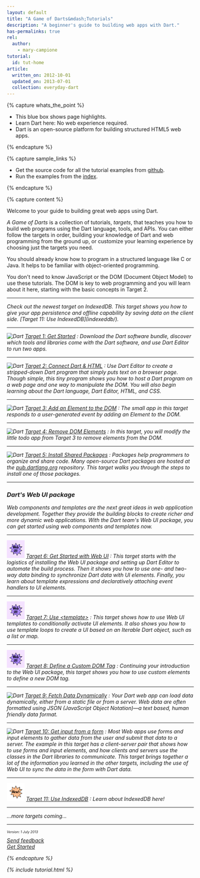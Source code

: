 ```yaml
---
layout: default
title: "A Game of Darts&mdash;Tutorials"
description: "A beginner's guide to building web apps with Dart."
has-permalinks: true
rel:
  author:
    - mary-campione
tutorial:
  id: tut-home
article:
  written_on: 2012-10-01
  updated_on: 2013-07-01
  collection: everyday-dart
---
```


{% capture whats_the_point %}

* This blue box shows page highlights.
* Learn Dart here: No web experience required.
* Dart is an open-source platform for building structured HTML5 web apps.

{% endcapture %}

{% capture sample_links %}

<ul>
  <li>
    Get the source code for all the tutorial examples from
    <a href="https://github.com/dart-lang/dart-tutorials-samples"
       target="_blank">github</a>.
  </li>

  <li>
    Run the examples from the
    <a href="http://dart-lang.github.com/dart-tutorials-samples/"
       target="_blank">index</a>.
  </li>
</ul>

{% endcapture %}

{% capture content %}

Welcome to 
your guide to building great web apps using Dart.

*A Game of Darts* is a collection of tutorials, _targets_,
that teaches you how to build web programs
using the Dart language, tools, and APIs.
You can either follow the targets in order,
building your knowledge of Dart and web programming
from the ground up,
or customize your learning experience by
choosing just the targets you need.

You should already know how to program in a structured language
like C or Java.
It helps to be familiar with object-oriented programming.

You don't need to know JavaScript or the DOM
(Document Object Model) to use these tutorials.
The DOM is key to web programming
and you will learn about it here,
starting with the basic concepts in Target 2.

<hr>

<div id="target-group" markdown="1">
<i class="icon-star"> Check out the newest target on IndexedDB.
This target shows you how to give your app persistence
and offline capability by saving data on the client side.
[Target 11: Use IndexedDB](indexeddb/).
</div>

<hr>

<img src="/imgs/Dart_Logo_21.png" width="21" height="21" alt="Dart"> [ Target 1: Get Started](get-started/)
: Download the Dart software bundle,
discover which tools and libraries come with the Dart software,
and use Dart Editor to run two apps.

<hr>

<img src="/imgs/Dart_Logo_21.png" width="21" height="21" alt="Dart"> [ Target 2: Connect Dart &amp; HTML](connect-dart-html/)
: Use Dart Editor to create
a stripped-down Dart program
that simply puts text on a browser page.
Though simple,
this tiny program
shows you how to host a Dart program on a web page
and one way to manipulate the DOM.
You will also begin learning about the Dart language,
Dart Editor, HTML, and CSS.

<hr>

<img src="/imgs/Dart_Logo_21.png" width="21" height="21" alt="Dart"> [ Target 3: Add an Element to the DOM](add-elements/)
: The small app in this target
responds to a user-generated event
by adding an Element to the DOM.

<hr>

<img src="/imgs/Dart_Logo_21.png" width="21" height="21" alt="Dart"> [ Target 4: Remove DOM Elements](remove-elements/)
: In this target,
you will modify the little todo app from Target 3
to remove elements from the DOM.

<hr>

<img src="/imgs/Dart_Logo_21.png" width="21" height="21" alt="Dart"> [ Target 5: Install Shared Packages](packages/)
: Packages help programmers to organize and share code.
Many open-source Dart packages are hosted at the
<a href="http://pub.dartlang.org/">pub.dartlang.org</a>
repository.
This target walks you through the steps to install one of those packages.

<hr>

<div id="target-group" markdown="1">
<h3> <i class="icon-magic"> </i> Dart's Web UI package</h3>
Web components and templates
are the next great ideas in web application development.
Together they provide the building blocks to
create richer and more dynamic web applications.
With the Dart team's Web UI package,
you can get started using web components and templates now.

<hr>

<img src="web-ui-icon.png" width="48" height="48"> [ Target 6: Get Started with Web UI](web-ui/)
: This target starts with the logistics
of installing the Web UI package and
setting up Dart Editor to automate the build process.
Then it shows you how to use one- and two- way data binding
to synchronize Dart data with UI elements.
Finally, you learn about template expressions
and declaratively attaching event handlers to UI elements.

<hr>

<img src="web-ui-icon.png" width="48" height="48"> [ Target 7: Use &lt;template&gt;](templates/)
: This target shows how to use Web UI templates
to conditionally activate UI elements.
It also shows you how to use template loops to
create a UI based on an Iterable Dart object, such as a list or map.
<hr>

<img src="web-ui-icon.png" width="48" height="48"> [ Target 8: Define a Custom DOM Tag](custom-elements/)
: Continuing your introduction to the Web UI package,
this target shows you how to use custom elements to
define a new DOM tag.

</div>
<hr>

<img src="/imgs/Dart_Logo_21.png" width="21" height="21" alt="Dart"> [ Target 9: Fetch Data Dynamically](fetchdata/)
: Your Dart web app can load data dynamically,
either from a static file or from a server.
Web data are often formatted using JSON (JavaScript Object Notation)&mdash;a
text based, human friendly data format.

<hr>

<img src="/imgs/Dart_Logo_21.png" width="21" height="21" alt="Dart"> [ Target 10: Get input from a form](forms/)
: Most Web apps use forms and input elements to 
gather data from the user and submit that data to a server.
The example in this target has a client-server pair
that shows how to use forms and input elements,
and how clients and servers use the classes
in the Dart libraries to communicate.
This target brings together a lot of the information you learned in
the other targets, including the use of Web UI to sync
the data in the form with Dart data.

<hr>

<img src="new-icon.png" width="48" height="48" alt="Dart"> [ Target 11: Use IndexedDB](indexeddb/)
: Learn about IndexedDB here!

<div>
  <hr>
  <div class="row">
    <div class="span1">
    <font size="24">
    <i class="icon-bullhorn"> </i>
    </font>
    </div>
    <div class="span8">
...more targets coming...
    </div>
  </div>
<hr>
</div>

<div class="row">
  <div class="span3">
  <p style="font-size:xx-small">Version: 1 July 2013</p>
  </div>
  <div class="span3">
<a href="http://code.google.com/p/dart/issues/entry?template=Tutorial%20feedback"
 target="_blank">
<i class="icon-comment"> </i>
Send feedback
</a>
  </div>
  <div class="span3">
  <a href="/docs/tutorials/get-started/" class="pull-right">Get Started <i class="icon-chevron-right"> </i></a>
  </div>
</div>

{% endcapture %}

{% include tutorial.html %}
